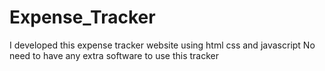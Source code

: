 # Expense_Tracker
I developed this expense tracker website using html css and javascript
No need to have any extra software to use this tracker
